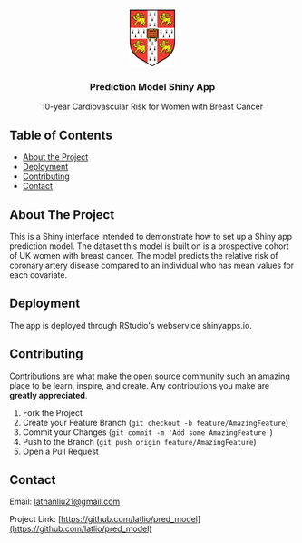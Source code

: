 <!-- PROJECT LOGO -->
<br />
<p align="center">
  <a href="https://www.github.com/latlio/mphil-thesis">
    <img src= "www/cambridge-logo.png" width="80" height="100">
  </a>

  <h3 align="center">Prediction Model Shiny App </h3>

  <p align="center">
    10-year Cardiovascular Risk for Women with Breast Cancer
  </p>
</p>

<!-- TABLE OF CONTENTS -->
## Table of Contents

* [About the Project](#about-the-project)
* [Deployment](#deployment)
* [Contributing](#contributing)
* [Contact](#contact)

<!-- ABOUT THE PROJECT -->
## About The Project
This is a Shiny interface intended to demonstrate how to set up a Shiny app prediction model. The dataset this model is built on is a prospective cohort of UK women with breast cancer. The model predicts the relative risk of coronary artery disease compared to an individual who has mean values for each covariate. 

<!-- DEPLOYMENT -->
## Deployment
The app is deployed through RStudio's webservice shinyapps.io. 

<!-- CONTRIBUTING -->
## Contributing

Contributions are what make the open source community such an amazing place to be learn, inspire, and create. Any contributions you make are **greatly appreciated**.

1. Fork the Project
2. Create your Feature Branch (`git checkout -b feature/AmazingFeature`)
3. Commit your Changes (`git commit -m 'Add some AmazingFeature'`)
4. Push to the Branch (`git push origin feature/AmazingFeature`)
5. Open a Pull Request

<!-- CONTACT -->
## Contact

Email: lathanliu21@gmail.com

Project Link: [https://github.com/latlio/pred_model](https://github.com/latlio/pred_model)
